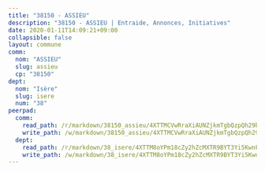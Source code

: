 ```yaml
---
title: "38150 - ASSIEU"
description: "38150 - ASSIEU | Entraide, Annonces, Initiatives"
date: 2020-01-11T14:09:21+09:00
collapsible: false
layout: commune
comm:
  nom: "ASSIEU"
  slug: assieu
  cp: "38150"
dept:
  nom: "Isère"
  slug: isere
  num: "38"
peerpad:
  comm:
    read_path: /r/markdown/38150_assieu/4XTTMCVwRraXiAUNZjkmTgbQzpQh29bdd5phL2GDow5Ry6Zjg
    write_path: /w/markdown/38150_assieu/4XTTMCVwRraXiAUNZjkmTgbQzpQh29bdd5phL2GDow5Ry6Zjg-K3TgUE5adUjZBq1bTZ9vgTY5H7TQRfSTHcSmQvDdFviCbravxg5iuh5sP9j6e5BKhthQWGRYEKELxdtLHvCib3YC7jExTHsrkobkWBHhFP25JvUvs4GzDM8pEp9jGr4LfjXD2p8S
  dept:
    read_path: /r/markdown/38_isere/4XTTM8oYPm18cZy2hZcMXTR9BYT3Yi5KwnFvpXu1TXaRq7Q3V
    write_path: /w/markdown/38_isere/4XTTM8oYPm18cZy2hZcMXTR9BYT3Yi5KwnFvpXu1TXaRq7Q3V-K3TgUoSzs2JpJwfbzBvgU8N95mHo7JXz7NbEctNRM3EDb2iYHA4maKm3pRQwmboULLPnLFTEhRgTawPTWpmxTxKbTwDgAEzA9tUHjpudQTWdKWfdVSegAo77eCwhXTaVG7AyUZEs
---
```


